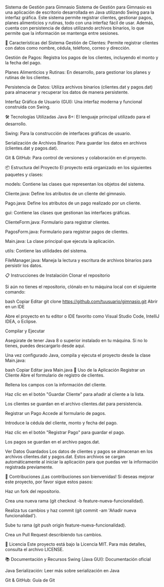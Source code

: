 Sistema de Gestión para Gimnasio
Sistema de Gestión para Gimnasio es una aplicación de escritorio desarrollada en Java utilizando Swing para la interfaz gráfica. Este sistema permite registrar clientes, gestionar pagos, planes alimenticios y rutinas, todo con una interfaz fácil de usar. Además, cuenta con persistencia de datos utilizando archivos binarios, lo que permite que la información se mantenga entre sesiones.

<!-- Puedes agregar un logo de tu proyecto aquí -->

🌟 Características del Sistema
Gestión de Clientes: Permite registrar clientes con datos como nombre, cédula, teléfono, correo y dirección.

Gestión de Pagos: Registra los pagos de los clientes, incluyendo el monto y la fecha del pago.

Planes Alimenticios y Rutinas: En desarrollo, para gestionar los planes y rutinas de los clientes.

Persistencia de Datos: Utiliza archivos binarios (clientes.dat y pagos.dat) para almacenar y recuperar los datos de manera persistente.

Interfaz Gráfica de Usuario (GUI): Una interfaz moderna y funcional construida con Swing.

🛠️ Tecnologías Utilizadas
Java 8+: El lenguaje principal utilizado para el desarrollo.

Swing: Para la construcción de interfaces gráficas de usuario.

Serialización de Archivos Binarios: Para guardar los datos en archivos (clientes.dat y pagos.dat).

Git & GitHub: Para control de versiones y colaboración en el proyecto.

📦 Estructura del Proyecto
El proyecto está organizado en los siguientes paquetes y clases:

models: Contiene las clases que representan los objetos del sistema.

Cliente.java: Define los atributos de un cliente del gimnasio.

Pago.java: Define los atributos de un pago realizado por un cliente.

gui: Contiene las clases que gestionan las interfaces gráficas.

ClienteForm.java: Formulario para registrar clientes.

PagosForm.java: Formulario para registrar pagos de clientes.

Main.java: La clase principal que ejecuta la aplicación.

utils: Contiene las utilidades del sistema.

FileManager.java: Maneja la lectura y escritura de archivos binarios para persistir los datos.

📋 Instrucciones de Instalación
Clonar el repositorio

Si aún no tienes el repositorio, clónalo en tu máquina local con el siguiente comando:

bash
Copiar
Editar
git clone https://github.com/tuusuario/gimnasio.git
Abrir en un IDE

Abre el proyecto en tu editor o IDE favorito como Visual Studio Code, IntelliJ IDEA, o Eclipse.

Compilar y Ejecutar

Asegúrate de tener Java 8 o superior instalado en tu máquina. Si no lo tienes, puedes descargarlo desde aquí.

Una vez configurado Java, compila y ejecuta el proyecto desde la clase Main.java:

bash
Copiar
Editar
java Main.java
🚀 Uso de la Aplicación
Registrar un Cliente
Abre el formulario de registro de clientes.

Rellena los campos con la información del cliente.

Haz clic en el botón "Guardar Cliente" para añadir al cliente a la lista.

Los clientes se guardan en el archivo clientes.dat para persistencia.

Registrar un Pago
Accede al formulario de pagos.

Introduce la cédula del cliente, monto y fecha del pago.

Haz clic en el botón "Registrar Pago" para guardar el pago.

Los pagos se guardan en el archivo pagos.dat.

Ver Datos Guardados
Los datos de clientes y pagos se almacenan en los archivos clientes.dat y pagos.dat. Estos archivos se cargan automáticamente al iniciar la aplicación para que puedas ver la información registrada previamente.

🔧 Contribuciones
¡Las contribuciones son bienvenidas! Si deseas mejorar este proyecto, por favor sigue estos pasos:

Haz un fork del repositorio.

Crea una nueva rama (git checkout -b feature-nueva-funcionalidad).

Realiza tus cambios y haz commit (git commit -am 'Añadir nueva funcionalidad').

Sube tu rama (git push origin feature-nueva-funcionalidad).

Crea un Pull Request describiendo tus cambios.

📄 Licencia
Este proyecto está bajo la Licencia MIT. Para más detalles, consulta el archivo LICENSE.

📚 Documentación y Recursos
Swing (Java GUI): Documentación oficial

Java Serialización: Leer más sobre serialización en Java

Git & GitHub: Guía de Git